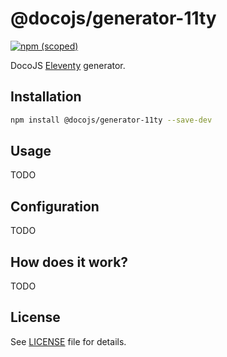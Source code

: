 # @docojs/generator-11ty

[![npm (scoped)](https://img.shields.io/npm/v/@docojs/generator-11ty.svg)](https://npmjs.com/package/@docojs/generator-11ty)

DocoJS [Eleventy](https://www.11ty.dev/) generator.

## Installation

```bash
npm install @docojs/generator-11ty --save-dev
```

## Usage

TODO

## Configuration

TODO

## How does it work?

TODO

## License

See [LICENSE](./LICENSE) file for details.
